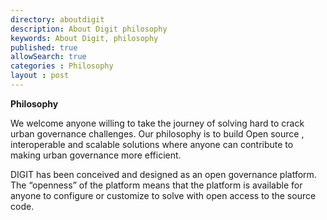 ```yaml
---
directory: aboutdigit
description: About Digit philosophy
keywords: About Digit, philosophy
published: true
allowSearch: true
categories : Philosophy
layout : post
---
```

<b>Philosophy</b>

We welcome anyone willing to take the journey of solving hard to crack urban governance challenges. Our philosophy is to build Open source , interoperable and scalable solutions where anyone can contribute to making urban governance more efficient.

DIGIT has been conceived and designed as an open governance platform. The “openness” of the platform means that the platform is available for anyone to configure or customize  to solve with open access to the source code.


